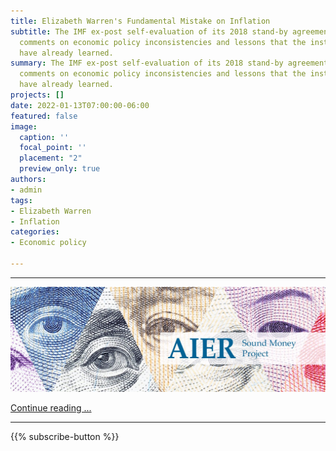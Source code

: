 ```yaml
---
title: Elizabeth Warren's Fundamental Mistake on Inflation
subtitle: The IMF ex-post self-evaluation of its 2018 stand-by agreement with Argentina
  comments on economic policy inconsistencies and lessons that the institution should
  have already learned.
summary: The IMF ex-post self-evaluation of its 2018 stand-by agreement with Argentina
  comments on economic policy inconsistencies and lessons that the institution should
  have already learned.
projects: []
date: 2022-01-13T07:00:00-06:00
featured: false
image:
  caption: ''
  focal_point: ''
  placement: "2"
  preview_only: true
authors:
- admin
tags:
- Elizabeth Warren
- Inflation
categories:
- Economic policy

---
```

***

![Banner](SMP.jpg)




<a href="https://papers.ssrn.com/sol3/papers.cfm?abstract_id=3988413" class="fancy-button">Continue reading ... </a>

***

{{% subscribe-button %}}
